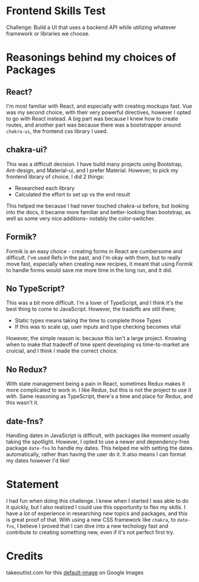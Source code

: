 # Frontend Skills Test

Challenge: Build a UI that uses a backend API while utilizing whatever framework or libraries we choose.

# Reasonings behind my choices of Packages

## React?

I'm most familiar with React, and especially with creating mockups fast. Vue was my second choice, with their very powerful directives, however I opted to go with React instead. A big part was because I knew how to create routes, and another part was because there was a bootstrapper around `chakra-ui`, the frontend css library I used.

## chakra-ui?

This was a difficult decision. I have build many projects using Bootstrap, Ant-design, and Material-ui, and I prefer Material. However, to pick my frontend library of choice, I did 2 things:

- Researched each library
- Calculated the effort to set up vs the end result

This helped me because I had never touched chakra-ui before, but looking into the docs, it became more familiar and better-looking than bootstrap, as well as some very nice additions- notably the color-switcher.

## Formik?

Formik is an easy choice - creating forms in React are cumbersome and difficult. I've used Refs in the past, and I'm okay with them, but to really move fast, especially when creating new recipies, it meant that using Formik to handle forms would save me more time in the long run, and it did.

## No TypeScript?

This was a bit more difficult. I'm a lover of TypeScript, and I think it's the best thing to come to JavaScript. However, the tradoffs are still there;

- Static types means taking the time to complete those Types
- If this was to scale up, user inputs and type checking becomes vital

However, the simple reason is: because this isn't a large project. Knowing when to make that tradeoff of time spent developing vs time-to-market are cruicial, and I think I made the correct choice.

## No Redux?

With state management being a pain in React, sometimes Redux makes it more complicated to work in. I like Redux, but this is not the project to use it with. Same reasoning as TypeScript, there's a time and place for Redux, and this wasn't it.

## date-fns?

Handling dates in JavaScript is difficult, with packages like moment usually taking the spotlight. However, I opted to use a newer and dependency-free package `date-fns` to handle my dates. This helped me with setting the dates automatically, rather than having the user do it. It also means I can format my dates however I'd like!

# Statement

I had fun when doing this challenge. I knew when I started I was able to do it quickly, but I also realized I could use this opportunity to flex my skills. I have a lot of experience in researching new topics and packages, and this is great proof of that. With using a new CSS framework like `chakra`, to `date-fns`, I believe I proved that I can dive into a new techology fast and contribute to creating something new, even if it's not perfect first try.

# Credits

takeoutlist.com for this [default-image](https://www.takeoutlist.com/assets/images/food_default.png) on Google Images
